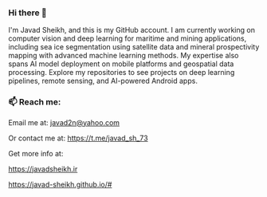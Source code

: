 ### Hi there 👋
I'm Javad Sheikh, and this is my GitHub account. I am currently working on computer vision and deep learning for maritime and mining applications, including sea ice segmentation using satellite data and mineral prospectivity mapping with advanced machine learning methods. My expertise also spans AI model deployment on mobile platforms and geospatial data processing. Explore my repositories to see projects on deep learning pipelines, remote sensing, and AI-powered Android apps.



### 📫 Reach me:

Email me at: javad2n@yahoo.com

Or contact me at: https://t.me/javad_sh_73

Get more info at: 

https://javadsheikh.ir

https://javad-sheikh.github.io/#

<!--
**javad-sheikh/javad-sheikh** is a ✨ _special_ ✨ repository because its `README.md` (this file) appears on your GitHub profile.

Here are some ideas to get you started:

- 🔭 I’m currently working on ...
- 🌱 I’m currently learning ...
- 👯 I’m looking to collaborate on ...
- 🤔 I’m looking for help with ...
- 💬 Ask me about ...
- 😄 Pronouns: ...
- ⚡ Fun fact: ...
-->
